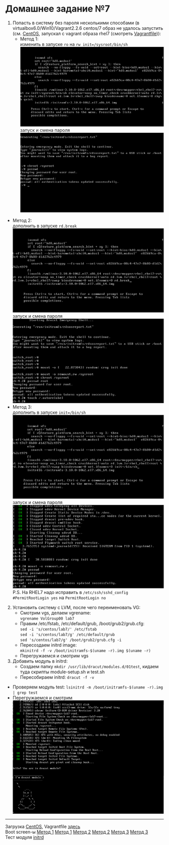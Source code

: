# Домашнее задание №7

1. Попасть в систему без пароля несколькими способами (в virtualbox6.0/Win10/Vagrant2.2.6 centos/7 образ не удалось запустить (см. [CentOS](virtualbox-centos7.PNG), запускал с vagrant образа rhel7 (смотреть [Vagrantfile](Vagrantfile))):  
    * Метод 1:  
	изменить в запуске `ro` на `rw init=/sysroot/bin/sh`  
	![method1](boot1.png)  
	запуск и смена пароля 
    ![method1_2](boot2.png)  
* Метод 2:  
	дополнить в запуске `rd.break`  
	![method2](boot3.png)  
	запуск и смена пароля  
    ![method2_2](boot4.png)  
* Метод 3:  
	дополнить в запуске `init=/bin/sh`  
	![method3](boot5.png)  
	запуск и смена пароля  
    ![method3_2](boot6.png)  
P.S. На RHEL7 надо исправить в `/etc/ssh/sshd_config` `#PermitRootLogin yes` на `PermitRootLogin no`
2. Установить систему с LVM, после чего переименовать VG:
    * Смотрим vgs, делаем vgrename:  
    `vgrename VolGroup00 lab7`  
    * Правим /etc/fstab, /etc/default/grub, /boot/grub2/grub.cfg:  
    `sed -i 's/centos/lab7/' /etc/fstab`  
    `sed -i 's/centos/lab7/g' /etc/default/grub`  
    `sed 's/centos/lab7/g' /boot/grub2/grub.cfg -i`  
    * Пересоздаем initrd image:  
    `mkinitrd -f -v /boot/initramfs-$(uname -r).img $(uname -r)`  
    * Перегружаемся и смотрим vgs  
3. Добавить модуль в initrd:
    * Создаем папку `mkdir /usr/lib/dracut/modules.d/01test`, кидаем туда скрипты module-setup.sh и test.sh
    * Пересобираем initrd:
    `dracut -f -v`
* Проверяем модуль test:
`lsinitrd -m /boot/initramfs-$(uname -r).img | grep test`
* Перегружаемся и смотрим  
![результат](test-module.png)
---
Загрузка [CentOS](virtualbox-centos7.PNG), Vagrantfile [здесь](Vagrantfile)  
Boot screen-ы [Метод 1](boot1.png) [Метод 1](boot2.png) [Метод 2](boot3.png) [Метод 2](boot4.png) [Метод 3](boot5.png) [Метод 3](boot6.png)  
Тест модуля [initrd](test-module.png) 